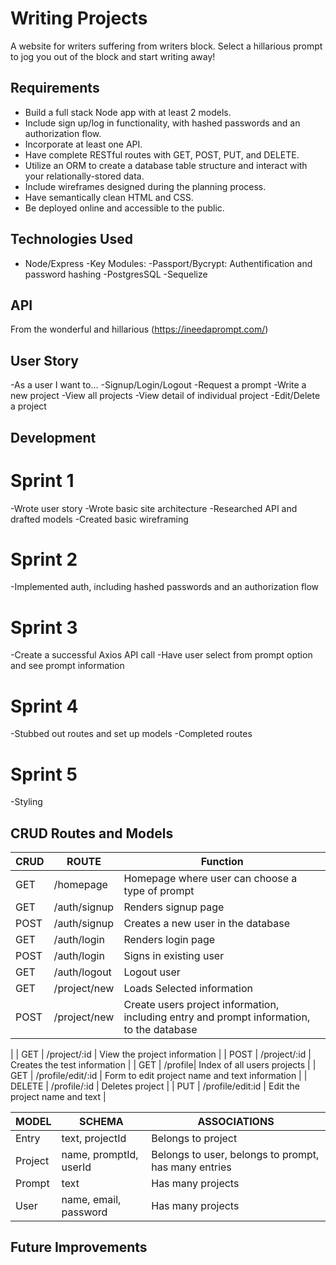 # Writing Projects

A website for writers suffering from writers block. Select a hillarious prompt to jog you out of the block and start writing away! 

## Requirements
- Build a full stack Node app with at least 2 models.
- Include sign up/log in functionality, with hashed passwords and an authorization flow.
- Incorporate at least one API.
- Have complete RESTful routes with GET, POST, PUT, and DELETE.
- Utilize an ORM to create a database table structure and interact with your relationally-stored data.
- Include wireframes designed during the planning process.
- Have semantically clean HTML and CSS.
- Be deployed online and accessible to the public.

## Technologies Used 
- Node/Express
  -Key Modules:
    -Passport/Bycrypt: Authentification and password hashing
-PostgresSQL
-Sequelize 

## API
  From the wonderful and hillarious (https://ineedaprompt.com/)

## User Story 
-As a user I want to...
  -Signup/Login/Logout
  -Request a prompt
  -Write a new project
  -View all projects
  -View detail of individual project
  -Edit/Delete a project

## Development 

# Sprint 1 
-Wrote user story 
-Wrote basic site architecture
-Researched API and drafted models
-Created basic wireframing

# Sprint 2 
-Implemented auth, including hashed passwords and an authorization flow 

# Sprint 3 
-Create a successful Axios API call 
-Have user select from prompt option and see prompt information 

# Sprint 4 
-Stubbed out routes and set up models 
-Completed routes 

# Sprint 5 
-Styling

## CRUD Routes and Models  
| CRUD | ROUTE | Function |
| ---- | ----- | -------- |
| GET  |  /homepage | Homepage where user can choose a type of prompt |
| GET  | /auth/signup | Renders signup page | 
| POST | /auth/signup | Creates a new user in the database | 
| GET | /auth/login | Renders login page | 
| POST | /auth/login | Signs in existing user | 
| GET | /auth/logout | Logout user | 
| GET | /project/new | Loads Selected information | 
| POST | /project/new | Create users project information, including entry and prompt information, to the database
|
| GET | /project/:id | View the project information |
| POST | /project/:id | Creates the test information |
| GET | /profile| Index of all users projects |
| GET | /profile/edit/:id | Form to edit project name and text information | 
| DELETE | /profile/:id | Deletes project | 
| PUT | /profile/edit:id | Edit the project name and text | 

| MODEL | SCHEMA | ASSOCIATIONS | 
| ----- | ------ | ------------ |
| Entry | text, projectId | Belongs to project | 
| Project | name, promptId, userId | Belongs to user, belongs to prompt, has many entries | 
| Prompt | text | Has many projects | 
| User | name, email, password | Has many projects | 



## Future Improvements
